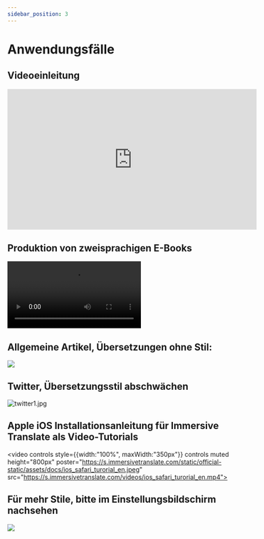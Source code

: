 ```yaml
---
sidebar_position: 3
---
```


# Anwendungsfälle

## Videoeinleitung

<iframe width="560" height="315" src="https://www.youtube.com/embed/SHznc5kQCM4?si=TP-Z_13eVcV-Bl4o" title="YouTube-Videoplayer" frameborder="0" allow="Beschleunigungsmesser; Autoplay; Zwischenablage-schreiben; verschlüsselte Medien; Gyroskop; Bild-in-Bild; Web-Teilen" allowfullscreen></iframe>

## Produktion von zweisprachigen E-Books

<video
  controls
  src="https://s.immersivetranslate.com/videos/morefeature_epub_en.mp4"
/>

## Allgemeine Artikel, Übersetzungen ohne Stil:

![](https://s.immersivetranslate.com/assets/introduce_en.jpg)


## Twitter, Übersetzungsstil abschwächen

![twitter1.jpg](https://s.immersivetranslate.com/assets/weaken_style_of_translation_en.jpeg)


## Apple iOS Installationsanleitung für Immersive Translate als Video-Tutorials

<video
controls style={{width:"100%", maxWidth:"350px"}}
controls
muted
height="800px"
poster="https://s.immersivetranslate.com/static/official-static/assets/docs/ios_safari_turorial_en.jpeg" src="https://s.immersivetranslate.com/videos/ios_safari_turorial_en.mp4"></video>

## Für mehr Stile, bitte im Einstellungsbildschirm nachsehen

![](https://s.immersivetranslate.com/assets/custom_style_en.jpeg)

